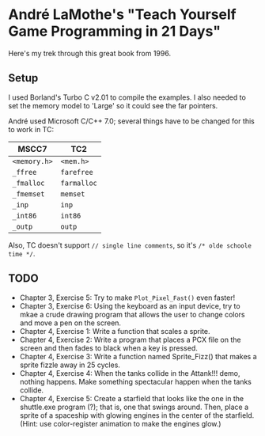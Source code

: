 # André LaMothe's "Teach Yourself Game Programming in 21 Days"
Here's my trek through this great book from 1996.

## Setup
I used Borland's Turbo C v2.01 to compile the examples. I also needed to set the memory model to 'Large' so it could see the far pointers.

André used Microsoft C/C++ 7.0; several things have to be changed for this to work in TC:

| MSCC7        | TC2         |
| ------------ | ----------- |
| `<memory.h>` | `<mem.h>`   |
| `_ffree`     | `farefree`  |
| `_fmalloc`   | `farmalloc` |
| `_fmemset`   | `memset`    |
| `_inp`       | `inp`       |
| `_int86`     | `int86`     |
| `_outp`      | `outp`      |

Also, TC doesn't support `// single line comments`, so it's `/* olde schoole time */`.

## TODO
* Chapter 3, Exercise 5: Try to make `Plot_Pixel_Fast()` even faster!
* Chapter 3, Exercise 6: Using the keyboard as an input device, try to mkae a crude drawing program that allows the user to change colors and move a pen on the screen.
* Chapter 4, Exercise 1: Write a function that scales a sprite.
* Chapter 4, Exercise 2: Write a program that places a PCX file on the screen and then fades to black when a key is pressed.
* Chapter 4, Exercise 3: Write a function named Sprite_Fizz() that makes a sprite fizzle away in 25 cycles.
* Chapter 4, Exercise 4: When the tanks collide in the Attank!!! demo, nothing happens. Make something spectacular happen when the tanks collide.
* Chapter 4, Exercise 5: Create a starfield that looks like the one in the shuttle.exe program (?); that is, one that swings around. Then, place a sprite of a spaceship with glowing engines in the center of the starfield. (Hint: use color-register animation to make the engines glow.)
